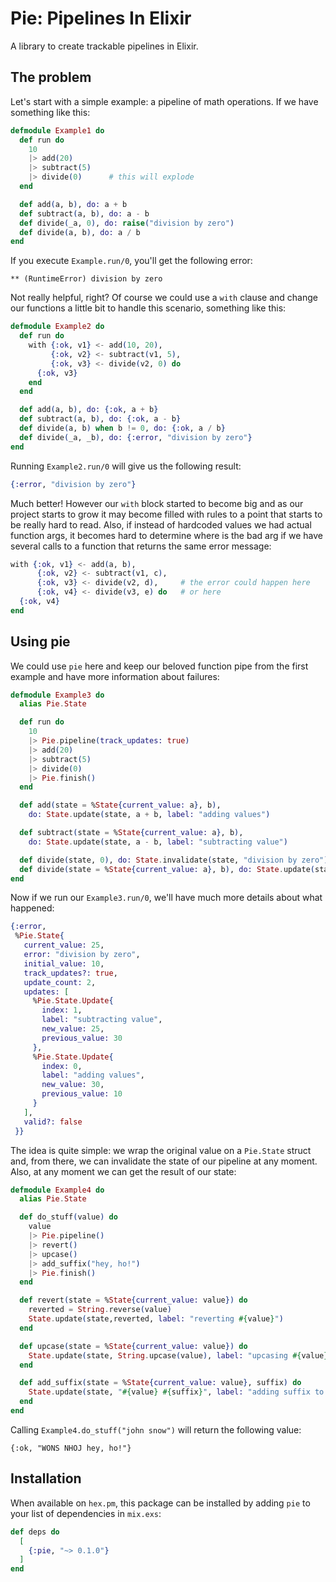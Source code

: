# Pie: Pipelines In Elixir

A library to create trackable pipelines in Elixir.

## The problem

Let's start with a simple example: a pipeline of math operations. If we have
something like this:

```elixir
defmodule Example1 do
  def run do
    10
    |> add(20)
    |> subtract(5)
    |> divide(0)      # this will explode
  end

  def add(a, b), do: a + b
  def subtract(a, b), do: a - b
  def divide(_a, 0), do: raise("division by zero")
  def divide(a, b), do: a / b
end
```

If you execute `Example.run/0`, you'll get the following error:

```
** (RuntimeError) division by zero
```

Not really helpful, right? Of course we could use a `with` clause and change our
functions a little bit to handle this scenario, something like this:

```elixir
defmodule Example2 do
  def run do
    with {:ok, v1} <- add(10, 20),
         {:ok, v2} <- subtract(v1, 5),
         {:ok, v3} <- divide(v2, 0) do
      {:ok, v3}
    end
  end

  def add(a, b), do: {:ok, a + b}
  def subtract(a, b), do: {:ok, a - b}
  def divide(a, b) when b != 0, do: {:ok, a / b}
  def divide(_a, _b), do: {:error, "division by zero"}
end
```

Running `Example2.run/0` will give us the following result:

```elixir
{:error, "division by zero"}
```

Much better! However our `with` block started to become big and as our project
starts to grow it may become filled with rules to a point that starts to be
really hard to read. Also, if instead of hardcoded values we had actual function
args, it becomes hard to determine where is the bad arg if we have several calls
to a function that returns the same error message:

```elixir
with {:ok, v1} <- add(a, b),
      {:ok, v2} <- subtract(v1, c),
      {:ok, v3} <- divide(v2, d),     # the error could happen here
      {:ok, v4} <- divide(v3, e) do   # or here
  {:ok, v4}
end
```

## Using pie

We could use `pie` here and keep our beloved function pipe from the first
example and have more information about failures:


```elixir
defmodule Example3 do
  alias Pie.State

  def run do
    10
    |> Pie.pipeline(track_updates: true)
    |> add(20)
    |> subtract(5)
    |> divide(0)
    |> Pie.finish()
  end

  def add(state = %State{current_value: a}, b),
    do: State.update(state, a + b, label: "adding values")

  def subtract(state = %State{current_value: a}, b),
    do: State.update(state, a - b, label: "subtracting value")

  def divide(state, 0), do: State.invalidate(state, "division by zero")
  def divide(state = %State{current_value: a}, b), do: State.update(state, a / b)
end
```

Now if we run our `Example3.run/0`, we'll have much more details about what
happened:

```elixir
{:error,
 %Pie.State{
   current_value: 25,
   error: "division by zero",
   initial_value: 10,
   track_updates?: true,
   update_count: 2,
   updates: [
     %Pie.State.Update{
       index: 1,
       label: "subtracting value",
       new_value: 25,
       previous_value: 30
     },
     %Pie.State.Update{
       index: 0,
       label: "adding values",
       new_value: 30,
       previous_value: 10
     }
   ],
   valid?: false
 }}
```

The idea is quite simple: we wrap the original value on a `Pie.State` struct
and, from there, we can invalidate the state of our pipeline at any moment.
Also, at any moment we can get the result of our state:

```elixir
defmodule Example4 do
  alias Pie.State

  def do_stuff(value) do
    value
    |> Pie.pipeline()
    |> revert()
    |> upcase()
    |> add_suffix("hey, ho!")
    |> Pie.finish()
  end

  def revert(state = %State{current_value: value}) do
    reverted = String.reverse(value)
    State.update(state,reverted, label: "reverting #{value}")
  end

  def upcase(state = %State{current_value: value}) do
    State.update(state, String.upcase(value), label: "upcasing #{value}")
  end

  def add_suffix(state = %State{current_value: value}, suffix) do
    State.update(state, "#{value} #{suffix}", label: "adding suffix to #{value}")
  end
end
```

Calling `Example4.do_stuff("john snow")` will return the following value:

```
{:ok, "WONS NHOJ hey, ho!"}
```

## Installation

When available on `hex.pm`, this package can be installed by adding `pie` to
your list of dependencies in `mix.exs`:

```elixir
def deps do
  [
    {:pie, "~> 0.1.0"}
  ]
end
```

